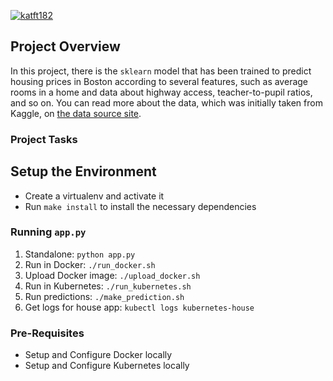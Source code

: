 [![katft182](https://app.circleci.com/pipelines/github/katft182/project-ml-microservice-kubernetes.svg?style=svg)](https://app.circleci.com/pipelines/github/katft182/project-ml-microservice-kubernetes)

## Project Overview

In this project, there is the `sklearn` model that has been trained to predict housing prices in Boston according to several features, such as average rooms in a home and data about highway access, teacher-to-pupil ratios, and so on. You can read more about the data, which was initially taken from Kaggle, on [the data source site](https://www.kaggle.com/c/boston-housing). 

### Project Tasks

## Setup the Environment

* Create a virtualenv and activate it
* Run `make install` to install the necessary dependencies

### Running `app.py`

1. Standalone:  `python app.py`
2. Run in Docker:  `./run_docker.sh`
3. Upload Docker image: `./upload_docker.sh`
4. Run in Kubernetes:  `./run_kubernetes.sh`
5. Run predictions: `./make_prediction.sh`
6. Get logs for house app: `kubectl logs kubernetes-house`

### Pre-Requisites

* Setup and Configure Docker locally
* Setup and Configure Kubernetes locally

